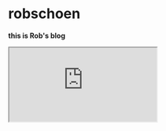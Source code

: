 # robschoen

**this is Rob's blog**

<iframe src="https://editor.p5js.org/millxing/full/0ON938sIn"></iframe>
